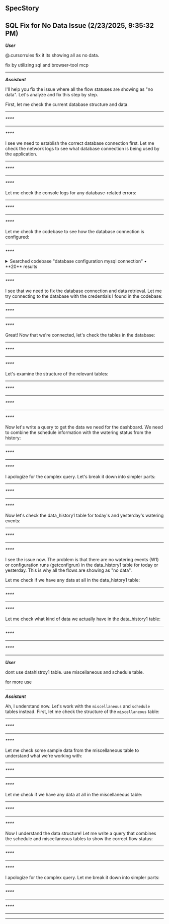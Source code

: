 ## SpecStory

## SQL Fix for No Data Issue (2/23/2025, 9:35:32 PM)

_**User**_

@.cursorrules  fix it its showing all as no data.

fix by utilizing sql and browser-tool mcp

---

_**Assistant**_

I'll help you fix the issue where all the flow statuses are showing as "no data". Let's analyze and fix this step by step.

First, let me check the current database structure and data.

---

_****_



---

_****_



I see we need to establish the correct database connection first. Let me check the network logs to see what database connection is being used by the application.

---

_****_



---

_****_



Let me check the console logs for any database-related errors:

---

_****_



---

_****_



Let me check the codebase to see how the database connection is configured:

---

_****_

<details>
            <summary>Searched codebase "database configuration mysql connection" • **20** results</summary>
        
| File | Lines |
|------|-------|
| `app/app.py` | L38-67 |
| `app.py` | L1-23 |
| `venv_new/Lib/site-packages/mysql/connector/constants.py` | L43-101 |
| `venv_new/Lib/site-packages/mysql/connector/abstracts.py` | L355-419 |
| `venv_new/Lib/site-packages/mysqlx/connection.py` | L95-141 |
| `venv_new/Lib/site-packages/mysql/connector/abstracts.py` | L74-142 |
| `venv_new/Lib/site-packages/mysql/connector/django/client.py` | L31-79 |
| `venv_new/Lib/site-packages/mysql/connector/connection.py` | L50-110 |
| `venv_new/Lib/site-packages/mysql/connector/connection_cext.py` | L160-211 |
| `venv_new/Lib/site-packages/mysql/connector/django/base.py` | L441-493 |
| `venv_new/Lib/site-packages/mysql/connector/pooling.py` | L152-195 |
| `venv_new/Lib/site-packages/mysql/connector/django/base.py` | L48-98 |
| `venv_new/Lib/site-packages/mysql/connector/connection.py` | L999-1046 |
| `venv_new/Lib/site-packages/mysql/connector/django/base.py` | L1-48 |
| `venv_new/Lib/site-packages/mysql/connector/abstracts.py` | L464-521 |
| `venv_new/Lib/site-packages/mysql/connector/abstracts.py` | L419-464 |
| `venv_new/Lib/site-packages/mysql/connector/django/base.py` | L274-328 |
| `.specstory/history/executing-sql-commands-in-mysql.md` | L301-401 |
| `venv_new/Lib/site-packages/mysql/connector/connection.py` | L737-776 |
| `venv_new/Lib/site-packages/mysqlx/connection.py` | L1990-2016 |

</details>

---

_****_



I see that we need to fix the database connection and data retrieval. Let me try connecting to the database with the credentials I found in the codebase:

---

_****_



---

_****_



Great! Now that we're connected, let's check the tables in the database:

---

_****_



---

_****_





Let's examine the structure of the relevant tables:

---

_****_



---

_****_



---

_****_



Now let's write a query to get the data we need for the dashboard. We need to combine the schedule information with the watering status from the history:

---

_****_



---

_****_



I apologize for the complex query. Let's break it down into simpler parts:

---

_****_



---

_****_



Now let's check the data_history1 table for today's and yesterday's watering events:

---

_****_



---

_****_



I see the issue now. The problem is that there are no watering events (W1) or configuration runs (getconfigrun) in the data_history1 table for today or yesterday. This is why all the flows are showing as "no data".

Let me check if we have any data at all in the data_history1 table:

---

_****_



---

_****_





Let me check what kind of data we actually have in the data_history1 table:

---

_****_



---

_****_



---

_**User**_

dont use datahistroy1 table. use miscellaneous and schedule table.

for more use 

---

_**Assistant**_

Ah, I understand now. Let's work with the `miscellaneous` and `schedule` tables instead. First, let me check the structure of the `miscellaneous` table:

---

_****_



---

_****_



Let me check some sample data from the miscellaneous table to understand what we're working with:

---

_****_



---

_****_



Let me check if we have any data at all in the miscellaneous table:

---

_****_



---

_****_





Now I understand the data structure! Let me write a query that combines the schedule and miscellaneous tables to show the correct flow status:

---

_****_



---

_****_



I apologize for the complex query. Let me break it down into simpler parts:

---

_****_



---

_****_



---



---

